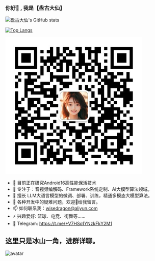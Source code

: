 ### 你好👋 , 我是【盘古大仙】


![盘古大仙's GitHub stats](https://github-readme-stats.vercel.app/api?username=Pangu-Immortal&show_icons=true&theme=highcontrast&count_private=true)

[![Top Langs](https://github-readme-stats.vercel.app/api/top-langs/?username=Pangu-Immortal&layout=compact)](https://github.com/anuraghazra/github-readme-stats)

![avatar](https://raw.githubusercontent.com/Pangu-Immortal/Pangu-Immortal/main/getqrcode.png)

- 🔭 目前正在研究Android16高性能保活技术
- 🌱 专注于：音视频编解码、Framework系统定制、Ai大模型算法领域。
- 🌱 擅长 LLM大语言模型的微调、部署、训练，精通多模态大模型算法。
- 💬 各种开发中的疑难问题，欢迎👏给我留言。
- 📫 如何联系我：wisedragon@aliyun.com
- ⚡ 兴趣爱好: 篮球、电竞、街舞等……
- 🚀 Telegram: https://t.me/+V7HSo1YNzkFkY2M1

## 这里只是冰山一角，进群详聊。
![avatar](https://developer.android.google.cn/images/mad/mad-hero.svg)

